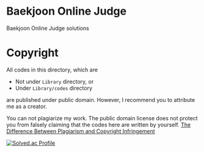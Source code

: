 # Baekjoon Online Judge
Baekjoon Online Judge solutions

# Copyright
All codes in this directory, which are
* Not under `Library` directory, or
* Under `Library/codes` directory

are published under public domain. However, I recommend you to attribute me as a creator.

You can not plagiarize my work. The public domain license does not protect you from falsely claiming that the codes here are written by yourself. [The Difference Between Plagiarism and Copyright Infringement](https://copyrightalliance.org/differences-copyright-infringement-plagiarism/)

[![Solved.ac Profile](http://mazassumnida.wtf/api/v2/generate_badge?boj=faang12594)](https://solved.ac/faang12594)
